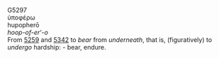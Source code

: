 G5297  
ὑποφέρω  
hupopherō  
*hoop-of-er‘-o*  
From [5259](g5259) and [5342](g5342) to *bear* from *underneath*, that
is, (figuratively) to *undergo* hardship: - bear, endure.  
